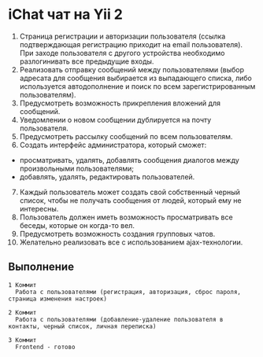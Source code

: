 iChat чат на Yii 2
==================

1. Страница регистрации и авторизации пользователя (ссылка подтверждающая регистрацию приходит на email пользователя). При заходе пользователя с другого устройства необходимо разлогинивать все предыдущие входы.
2. Реализовать отправку сообщений между пользователями (выбор адресата для сообщения выбирается из выпадающего списка, либо используется автодополнение и поиск по всем зарегистрированным пользователям).
3. Предусмотреть возможность прикрепления вложений для сообщений.
4. Уведомлении о новом сообщении дублируется на почту пользователя.
5. Предусмотреть рассылку сообщений по всем пользователям.
6. Создать интерфейс администратора, который сможет:
- просматривать, удалять, добавлять сообщения диалогов между произвольными пользователями;
- добавлять, удалять, редактировать пользователей.
7. Каждый пользователь может создать свой собственный черный список, чтобы не получать сообщения от людей, который ему не интересны.
8. Пользователь должен иметь возможность просматривать все беседы, которые он когда-то вел.
9. Предусмотреть возможность создания групповых чатов.
10. Желательно реализовать все с использованием ajax-технологии.


Выполнение
----------

```
1 Коммит
  Работа с пользователями (регистрация, авторизация, сброс пароля, страница изменения настроек)

2 Коммит
  Работа с пользователями (добавление-удаление пользователя в контакты, черный список, личная переписка)

3 Коммит
  Frontend - готово

```
